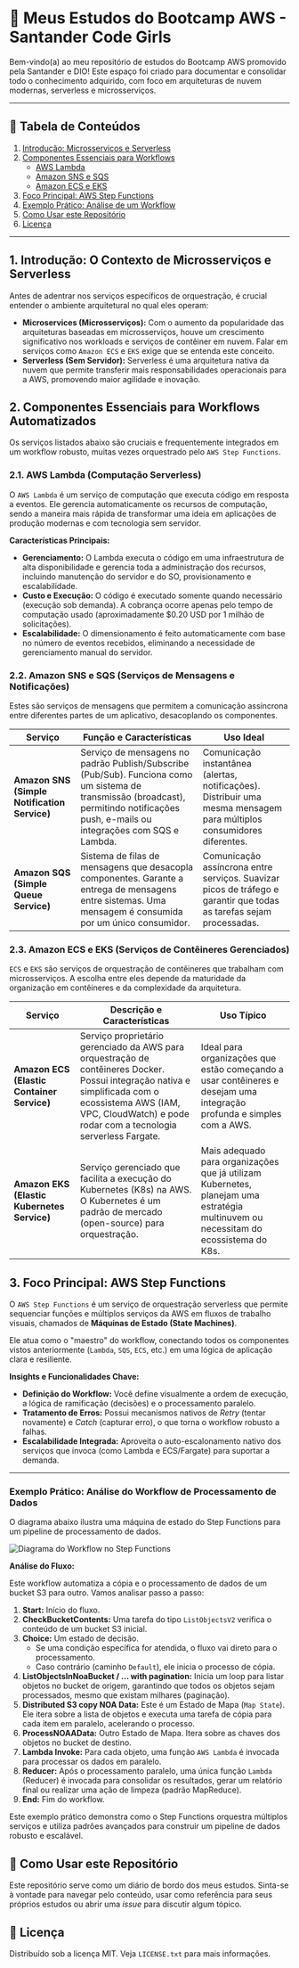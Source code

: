 # 🚀 Meus Estudos do Bootcamp AWS - Santander Code Girls

Bem-vindo(a) ao meu repositório de estudos do Bootcamp AWS promovido pela Santander e DIO! Este espaço foi criado para documentar e consolidar todo o conhecimento adquirido, com foco em arquiteturas de nuvem modernas, serverless e microsserviços.

---

## 📜 Tabela de Conteúdos
1. [Introdução: Microsserviços e Serverless](#1-introdução-o-contexto-de-microsserviços-e-serverless)
2. [Componentes Essenciais para Workflows](#2-componentes-essenciais-para-workflows-automatizados)
    - [AWS Lambda](#21-aws-lambda-computação-serverless)
    - [Amazon SNS e SQS](#22-amazon-sns-e-sqs-serviços-de-mensagens-e-notificações)
    - [Amazon ECS e EKS](#23-amazon-ecs-e-eks-serviços-de-contêineres-gerenciados)
3. [Foco Principal: AWS Step Functions](#3-foco-principal-aws-step-functions)
4. [Exemplo Prático: Análise de um Workflow](#exemplo-prático-análise-do-workflow-de-processamento-de-dados)
5. [Como Usar este Repositório](#-como-usar-este-repositório)
6. [Licença](#-licença)

---

## 1. Introdução: O Contexto de Microsserviços e Serverless

Antes de adentrar nos serviços específicos de orquestração, é crucial entender o ambiente arquitetural no qual eles operam:

- **Microservices (Microsserviços):** Com o aumento da popularidade das arquiteturas baseadas em microsserviços, houve um crescimento significativo nos workloads e serviços de contêiner em nuvem. Falar em serviços como `Amazon ECS` e `EKS` exige que se entenda este conceito.
- **Serverless (Sem Servidor):** Serverless é uma arquitetura nativa da nuvem que permite transferir mais responsabilidades operacionais para a AWS, promovendo maior agilidade e inovação.

## 2. Componentes Essenciais para Workflows Automatizados

Os serviços listados abaixo são cruciais e frequentemente integrados em um workflow robusto, muitas vezes orquestrado pelo `AWS Step Functions`.

### 2.1. AWS Lambda (Computação Serverless)

O `AWS Lambda` é um serviço de computação que executa código em resposta a eventos. Ele gerencia automaticamente os recursos de computação, sendo a maneira mais rápida de transformar uma ideia em aplicações de produção modernas e com tecnologia sem servidor.

**Características Principais:**

- **Gerenciamento:** O Lambda executa o código em uma infraestrutura de alta disponibilidade e gerencia toda a administração dos recursos, incluindo manutenção do servidor e do SO, provisionamento e escalabilidade.
- **Custo e Execução:** O código é executado somente quando necessário (execução sob demanda). A cobrança ocorre apenas pelo tempo de computação usado (aproximadamente $0.20 USD por 1 milhão de solicitações).
- **Escalabilidade:** O dimensionamento é feito automaticamente com base no número de eventos recebidos, eliminando a necessidade de gerenciamento manual do servidor.

### 2.2. Amazon SNS e SQS (Serviços de Mensagens e Notificações)

Estes são serviços de mensagens que permitem a comunicação assíncrona entre diferentes partes de um aplicativo, desacoplando os componentes.

| Serviço                                  | Função e Características                                                                                                                                              | Uso Ideal                                                                                                             |
| ---------------------------------------- | --------------------------------------------------------------------------------------------------------------------------------------------------------------------- | --------------------------------------------------------------------------------------------------------------------- |
| **Amazon SNS (Simple Notification Service)** | Serviço de mensagens no padrão Publish/Subscribe (Pub/Sub). Funciona como um sistema de transmissão (broadcast), permitindo notificações push, e-mails ou integrações com SQS e Lambda. | Comunicação instantânea (alertas, notificações). Distribuir uma mesma mensagem para múltiplos consumidores diferentes. |
| **Amazon SQS (Simple Queue Service)** | Sistema de filas de mensagens que desacopla componentes. Garante a entrega de mensagens entre sistemas. Uma mensagem é consumida por um único consumidor.                 | Comunicação assíncrona entre serviços. Suavizar picos de tráfego e garantir que todas as tarefas sejam processadas.   |

### 2.3. Amazon ECS e EKS (Serviços de Contêineres Gerenciados)

`ECS` e `EKS` são serviços de orquestração de contêineres que trabalham com microsserviços. A escolha entre eles depende da maturidade da organização em contêineres e da complexidade da arquitetura.

| Serviço                                    | Descrição e Características                                                                                                                                              | Uso Típico                                                                                                                       |
| ------------------------------------------ | ------------------------------------------------------------------------------------------------------------------------------------------------------------------------ | -------------------------------------------------------------------------------------------------------------------------------- |
| **Amazon ECS (Elastic Container Service)** | Serviço proprietário gerenciado da AWS para orquestração de contêineres Docker. Possui integração nativa e simplificada com o ecossistema AWS (IAM, VPC, CloudWatch) e pode rodar com a tecnologia serverless Fargate. | Ideal para organizações que estão começando a usar contêineres e desejam uma integração profunda e simples com a AWS.          |
| **Amazon EKS (Elastic Kubernetes Service)**| Serviço gerenciado que facilita a execução do Kubernetes (K8s) na AWS. O Kubernetes é um padrão de mercado (open-source) para orquestração.                                | Mais adequado para organizações que já utilizam Kubernetes, planejam uma estratégia multinuvem ou necessitam do ecossistema do K8s. |

## 3. Foco Principal: AWS Step Functions

O `AWS Step Functions` é um serviço de orquestração serverless que permite sequenciar funções e múltiplos serviços da AWS em fluxos de trabalho visuais, chamados de **Máquinas de Estado (State Machines)**.

Ele atua como o "maestro" do workflow, conectando todos os componentes vistos anteriormente (`Lambda`, `SQS`, `ECS`, etc.) em uma lógica de aplicação clara e resiliente.

**Insights e Funcionalidades Chave:**

- **Definição do Workflow:** Você define visualmente a ordem de execução, a lógica de ramificação (decisões) e o processamento paralelo.
- **Tratamento de Erros:** Possui mecanismos nativos de *Retry* (tentar novamente) e *Catch* (capturar erro), o que torna o workflow robusto a falhas.
- **Escalabilidade Integrada:** Aproveita o auto-escalonamento nativo dos serviços que invoca (como Lambda e ECS/Fargate) para suportar a demanda.

---

### Exemplo Prático: Análise do Workflow de Processamento de Dados

O diagrama abaixo ilustra uma máquina de estado do Step Functions para um pipeline de processamento de dados.

![Diagrama do Workflow no Step Functions](stepfunctions_graph.png)

**Análise do Fluxo:**

Este workflow automatiza a cópia e o processamento de dados de um bucket S3 para outro. Vamos analisar passo a passo:

1.  **Start:** Início do fluxo.
2.  **CheckBucketContents:** Uma tarefa do tipo `ListObjectsV2` verifica o conteúdo de um bucket S3 inicial.
3.  **Choice:** Um estado de decisão.
    - Se uma condição específica for atendida, o fluxo vai direto para o processamento.
    - Caso contrário (caminho `Default`), ele inicia o processo de cópia.
4.  **ListObjectsInNoaBucket / ... with pagination:** Inicia um loop para listar objetos no bucket de origem, garantindo que todos os objetos sejam processados, mesmo que existam milhares (paginação).
5.  **Distributed S3 copy NOA Data:** Este é um Estado de Mapa (`Map State`). Ele itera sobre a lista de objetos e executa uma tarefa de cópia para cada item em paralelo, acelerando o processo.
6.  **ProcessNOAAData:** Outro Estado de Mapa. Itera sobre as chaves dos objetos no bucket de destino.
7.  **Lambda Invoke:** Para cada objeto, uma função `AWS Lambda` é invocada para processar os dados em paralelo.
8.  **Reducer:** Após o processamento paralelo, uma única função `Lambda` (Reducer) é invocada para consolidar os resultados, gerar um relatório final ou realizar uma ação de limpeza (padrão MapReduce).
9.  **End:** Fim do workflow.

Este exemplo prático demonstra como o Step Functions orquestra múltiplos serviços e utiliza padrões avançados para construir um pipeline de dados robusto e escalável.

## 🔧 Como Usar este Repositório

Este repositório serve como um diário de bordo dos meus estudos. Sinta-se à vontade para navegar pelo conteúdo, usar como referência para seus próprios estudos ou abrir uma *issue* para discutir algum tópico.

## 📄 Licença

Distribuído sob a licença MIT. Veja `LICENSE.txt` para mais informações.
